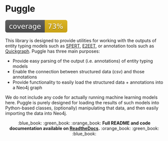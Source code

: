 # Puggle

![Test coverage](./coverage.svg)

This library is designed to provide utilities for working with the outputs of entity typing models such as [SPERT](https://github.com/lavis-nlp/spert/), [E2EET](https://github.com/Michael-Stewart-Webdev/e2e-entity-typing), or annotation tools such as [Quickgraph](https://quickgraph.tech/). Puggle has three main purposes:

-   Provide easy parsing of the output (i.e. annotations) of entity typing models
-   Enable the connection between structured data (csv) and those annotations
-   Provide functionality to easily load the structured data + annotations into a Neo4j graph

We do not include any code for actually running machine learning models here. Puggle is purely designed for loading the results of such models into Python-based classes, (optionally) manipulating that data, and then easily importing the data into Neo4j.

<p align="center">:blue_book: :green_book: :orange_book: <strong>Full README and code documentation available on <a href="https://puggle.readthedocs.io/en/latest/">ReadtheDocs</a>.</strong> :orange_book: :green_book: :blue_book:</p>
